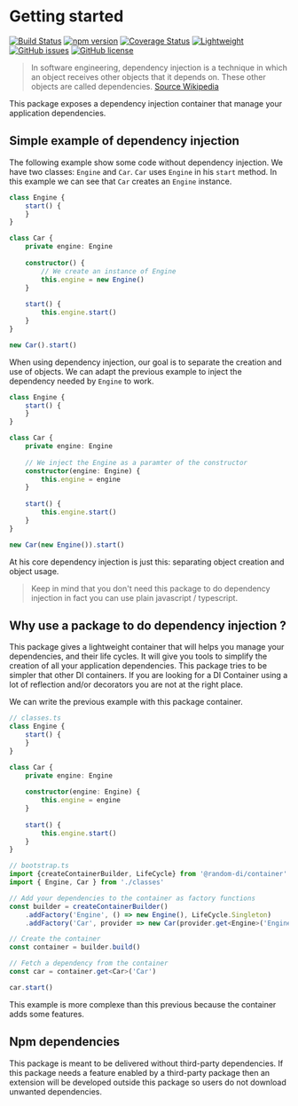 # Getting started

[![Build Status](https://travis-ci.com/botflux/random-di.svg?branch=main)](https://travis-ci.com/botflux/random-di)
[![npm version](https://img.shields.io/npm/v/@random-di%2Fcontainer.svg)](https://npmjs.org/package/@random-di/container)
[![Coverage Status](https://coveralls.io/repos/github/botflux/random-di/badge.svg?branch=main)](https://coveralls.io/github/botflux/dependency-injection-container?branch=main)
[![Lightweight](https://img.shields.io/bundlephobia/minzip/@random-di/random-di)](https://bundlephobia.com/result?p=@random-di/container)
[![GitHub issues](https://img.shields.io/github/issues/botflux/random-di.svg)](https://GitHub.com/botflux/random-di/issues/)
[![GitHub license](https://img.shields.io/github/license/botflux/random-di.svg)](https://github.com/botflux/random-di/blob/main/LICENCE)

> In software engineering, dependency injection is a technique in which an object receives other objects that it depends on. These other objects are called dependencies. [Source Wikipedia](https://en.wikipedia.org/wiki/Dependency_injection)

This package exposes a dependency injection container that manage your
application dependencies.

## Simple example of dependency injection

The following example show some code without dependency injection.
We have two classes: `Engine` and `Car`. `Car` uses `Engine` in his `start` method.
In this example we can see that `Car` creates an `Engine` instance.

```typescript
class Engine {
    start() {
    }
}

class Car {
    private engine: Engine
    
    constructor() {
        // We create an instance of Engine
        this.engine = new Engine()
    }
    
    start() {
        this.engine.start()
    }
}

new Car().start()
```

When using dependency injection, our goal is to separate the creation and use of objects.
We can adapt the previous example to inject the dependency needed by `Engine` to work.

```typescript
class Engine {
    start() {
    }
}

class Car {
    private engine: Engine
    
    // We inject the Engine as a paramter of the constructor
    constructor(engine: Engine) {
        this.engine = engine
    }
    
    start() {
        this.engine.start()
    }
}

new Car(new Engine()).start()
```

At his core dependency injection is just this: separating object creation and object usage.
> Keep in mind that you don't need this package to do dependency injection in fact
> you can use plain javascript / typescript.

## Why use a package to do dependency injection ?

This package gives a lightweight container that will helps you manage your dependencies, and their
life cycles. It will give you tools to simplify the creation of all your application dependencies. 
This package tries to be simpler that other DI containers. If you are looking for a DI Container using a lot
of reflection and/or decorators you are not at the right place.

We can write the previous example with this package container.

```typescript
// classes.ts
class Engine {
    start() {
    }
}

class Car {
    private engine: Engine
    
    constructor(engine: Engine) {
        this.engine = engine    
    }
    
    start() {
        this.engine.start()
    }
}
```

```typescript
// bootstrap.ts
import {createContainerBuilder, LifeCycle} from '@random-di/container'
import { Engine, Car } from './classes'

// Add your dependencies to the container as factory functions
const builder = createContainerBuilder()
    .addFactory('Engine', () => new Engine(), LifeCycle.Singleton)
    .addFactory('Car', provider => new Car(provider.get<Engine>('Engine')), LifeCycle.Singleton)

// Create the container
const container = builder.build()

// Fetch a dependency from the container
const car = container.get<Car>('Car')

car.start()
```

This example is more complexe than this previous because the container adds some features.

## Npm dependencies

This package is meant to be delivered without third-party dependencies.
If this package needs a feature enabled by a third-party package then
an extension will be developed outside this package so users do not
download unwanted dependencies.
